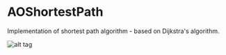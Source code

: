 AOShortestPath
==============

Implementation of shortest path algorithm - based on Dijkstra's algorithm.


![alt tag](http://sznur.com/img/path_01.gif)
